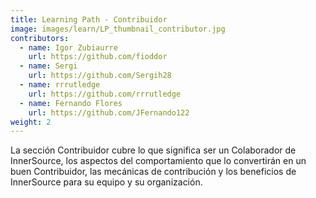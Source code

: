 ```yaml
---
title: Learning Path - Contribuidor
image: images/learn/LP_thumbnail_contributor.jpg
contributors:
  - name: Igor Zubiaurre
    url: https://github.com/fioddor
  - name: Sergi
    url: https://github.com/Sergih28
  - name: rrrutledge
    url: https://github.com/rrrutledge
  - name: Fernando Flores
    url: https://github.com/JFernando122
weight: 2
---
```


La sección Contribuidor cubre lo que significa ser un Colaborador de InnerSource, los aspectos del comportamiento que lo convertirán en un buen Contribuidor, las mecánicas de contribución y los beneficios de InnerSource para su equipo y su organización.

<!--- This file autogenerated from https://github.com/InnerSourceCommons/InnerSourceLearningPath/blob/master/scripts -->